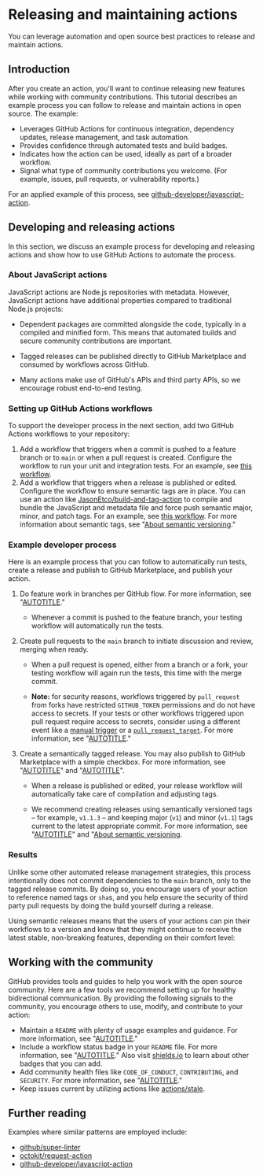 # Releasing and maintaining actions

You can leverage automation and open source best practices to release and maintain actions.

## Introduction

After you create an action, you'll want to continue releasing new features while working with community contributions. This tutorial describes an example process you can follow to release and maintain actions in open source. The example:

- Leverages GitHub Actions for continuous integration, dependency updates, release management, and task automation.
- Provides confidence through automated tests and build badges.
- Indicates how the action can be used, ideally as part of a broader workflow.
- Signal what type of community contributions you welcome. (For example, issues, pull requests, or vulnerability reports.)

For an applied example of this process, see [github-developer/javascript-action](https://github.com/github-developer/javascript-action).

## Developing and releasing actions

In this section, we discuss an example process for developing and releasing actions and show how to use GitHub Actions to automate the process.

### About JavaScript actions

JavaScript actions are Node.js repositories with metadata. However, JavaScript actions have additional properties compared to traditional Node.js projects:

- Dependent packages are committed alongside the code, typically in a compiled and minified form. This means that automated builds and secure community contributions are important.

- Tagged releases can be published directly to GitHub Marketplace and consumed by workflows across GitHub.

- Many actions make use of GitHub's APIs and third party APIs, so we encourage robust end-to-end testing.

### Setting up GitHub Actions workflows

To support the developer process in the next section, add two GitHub Actions workflows to your repository:

1. Add a workflow that triggers when a commit is pushed to a feature branch or to `main` or when a pull request is created. Configure the workflow to run your unit and integration tests. For an example, see [this workflow](https://github.com/github-developer/javascript-action/blob/963a3b9a9c662fd499419a240ed8c49411ff5add/.github/workflows/test.yml).
1. Add a workflow that triggers when a release is published or edited. Configure the workflow to ensure semantic tags are in place. You can use an action like [JasonEtco/build-and-tag-action](https://github.com/JasonEtco/build-and-tag-action) to compile and bundle the JavaScript and metadata file and force push semantic major, minor, and patch tags. For an example, see [this workflow](https://github.com/github-developer/javascript-action/blob/963a3b9a9c662fd499419a240ed8c49411ff5add/.github/workflows/publish.yml). For more information about semantic tags, see "[About semantic versioning](https://docs.npmjs.com/about-semantic-versioning)."

### Example developer process

Here is an example process that you can follow to automatically run tests, create a release and publish to GitHub Marketplace, and publish your action.

1. Do feature work in branches per GitHub flow. For more information, see "[AUTOTITLE](/get-started/quickstart/github-flow)."
   - Whenever a commit is pushed to the feature branch, your testing workflow will automatically run the tests.

1. Create pull requests to the `main` branch to initiate discussion and review, merging when ready.

   - When a pull request is opened, either from a branch or a fork, your testing workflow will again run the tests, this time with the merge commit.

   - **Note:** for security reasons, workflows triggered by `pull_request` from forks have restricted `GITHUB_TOKEN` permissions and do not have access to secrets. If your tests or other workflows triggered upon pull request require access to secrets, consider using a different event like a [manual trigger](/actions/using-workflows/events-that-trigger-workflows#manual-events) or a [`pull_request_target`](/actions/using-workflows/events-that-trigger-workflows#pull_request_target). For more information, see "[AUTOTITLE](/actions/using-workflows/events-that-trigger-workflows#pull-request-events-for-forked-repositories)."

1. Create a semantically tagged release.  You may also publish to GitHub Marketplace with a simple checkbox.  For more information, see "[AUTOTITLE](/repositories/releasing-projects-on-github/managing-releases-in-a-repository#creating-a-release)" and "[AUTOTITLE](/actions/creating-actions/publishing-actions-in-github-marketplace#publishing-an-action)".

   - When a release is published or edited, your release workflow will automatically take care of compilation and adjusting tags.

   - We recommend creating releases using semantically versioned tags – for example, `v1.1.3` – and keeping major (`v1`) and minor (`v1.1`) tags current to the latest appropriate commit. For more information, see "[AUTOTITLE](/actions/creating-actions/about-custom-actions#using-release-management-for-actions)" and "[About semantic versioning](https://docs.npmjs.com/about-semantic-versioning).

### Results

Unlike some other automated release management strategies, this process intentionally does not commit dependencies to the `main` branch, only to the tagged release commits. By doing so, you encourage users of your action to reference named tags or `sha`s, and you help ensure the security of third party pull requests by doing the build yourself during a release.

Using semantic releases means that the users of your actions can pin their workflows to a version and know that they might continue to receive the latest stable, non-breaking features, depending on their comfort level:

## Working with the community

GitHub provides tools and guides to help you work with the open source community. Here are a few tools we recommend setting up for healthy bidirectional communication. By providing the following signals to the community, you encourage others to use, modify, and contribute to your action:

- Maintain a `README` with plenty of usage examples and guidance. For more information, see "[AUTOTITLE](/repositories/managing-your-repositorys-settings-and-features/customizing-your-repository/about-readmes)."
- Include a workflow status badge in your `README` file. For more information, see "[AUTOTITLE](/actions/monitoring-and-troubleshooting-workflows/adding-a-workflow-status-badge)." Also visit [shields.io](https://shields.io/) to learn about other badges that you can add.
- Add community health files like `CODE_OF_CONDUCT`, `CONTRIBUTING`, and `SECURITY`. For more information, see "[AUTOTITLE](/communities/setting-up-your-project-for-healthy-contributions/creating-a-default-community-health-file#supported-file-types)."
- Keep issues current by utilizing actions like [actions/stale](https://github.com/actions/stale).

## Further reading

Examples where similar patterns are employed include:

- [github/super-linter](https://github.com/github/super-linter)
- [octokit/request-action](https://github.com/octokit/request-action)
- [github-developer/javascript-action](https://github.com/github-developer/javascript-action)
